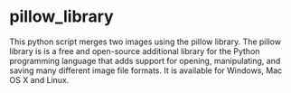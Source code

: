 # pillow_library
This python script merges two images using the pillow library. The pillow library is is a free and open-source additional library for the Python programming language that adds support for opening, manipulating, and saving many different image file formats. It is available for Windows, Mac OS X and Linux.
